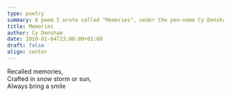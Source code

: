 ```yaml
---
type: poetry
summary: A poem I wrote called "Memories", under the pen-name Cy Densham.
title: Memories
author: Cy Densham
date: 2010-01-04T23:00:00+01:00
draft: false
align: center
---
```


Recalled memories,\
Crafted in snow storm or sun,\
Always bring a smile
